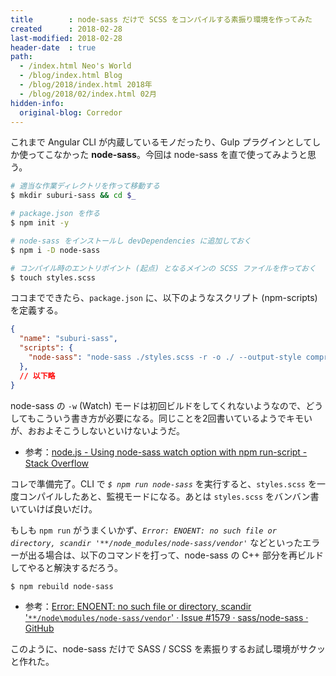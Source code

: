 ```yaml
---
title        : node-sass だけで SCSS をコンパイルする素振り環境を作ってみた
created      : 2018-02-28
last-modified: 2018-02-28
header-date  : true
path:
  - /index.html Neo's World
  - /blog/index.html Blog
  - /blog/2018/index.html 2018年
  - /blog/2018/02/index.html 02月
hidden-info:
  original-blog: Corredor
---
```


これまで Angular CLI が内蔵しているモノだったり、Gulp プラグインとしてしか使ってこなかった **node-sass**。今回は node-sass を直で使ってみようと思う。

```bash
# 適当な作業ディレクトリを作って移動する
$ mkdir suburi-sass && cd $_

# package.json を作る
$ npm init -y

# node-sass をインストールし devDependencies に追加しておく
$ npm i -D node-sass

# コンパイル時のエントリポイント (起点) となるメインの SCSS ファイルを作っておく
$ touch styles.scss
```

ココまでできたら、`package.json` に、以下のようなスクリプト (npm-scripts) を定義する。

```json
{
  "name": "suburi-sass",
  "scripts": {
    "node-sass": "node-sass ./styles.scss -r -o ./ --output-style compressed && node-sass ./styles.scss -r -o ./ --output-style compressed -w"
  },
  // 以下略
}
```

node-sass の `-w` (Watch) モードは初回ビルドをしてくれないようなので、どうしてもこういう書き方が必要になる。同じことを2回書いているようでキモいが、おおよそこうしないといけないようだ。

- 参考：[node.js - Using node-sass watch option with npm run-script - Stack Overflow](https://stackoverflow.com/questions/34797140/using-node-sass-watch-option-with-npm-run-script)

コレで準備完了。CLI で _`$ npm run node-sass`_ を実行すると、`styles.scss` を一度コンパイルしたあと、監視モードになる。あとは `styles.scss` をバンバン書いていけば良いだけ。

もしも `npm run` がうまくいかず、*`Error: ENOENT: no such file or directory, scandir '**/node_modules/node-sass/vendor'`* などといったエラーが出る場合は、以下のコマンドを打って、node-sass の C++ 部分を再ビルドしてやると解決するだろう。

```bash
$ npm rebuild node-sass
```

- 参考：[Error: ENOENT: no such file or directory, scandir '`**/node\modules/node-sass/vendor`' · Issue #1579 · sass/node-sass · GitHub](https://github.com/sass/node-sass/issues/1579)

このように、node-sass だけで SASS / SCSS を素振りするお試し環境がサクッと作れた。
